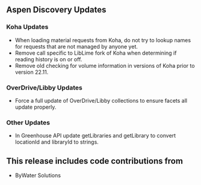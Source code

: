 ## Aspen Discovery Updates
### Koha Updates
- When loading material requests from Koha, do not try to lookup names for requests that are not managed by anyone yet. 
- Remove call specific to LibLime fork of Koha when determining if reading history is on or off. 
- Remove old checking for volume information in versions of Koha prior to version 22.11. 

### OverDrive/Libby Updates
- Force a full update of OverDrive/Libby collections to ensure facets all update properly.

### Other Updates
- In Greenhouse API update getLibraries and getLibrary to convert locationId and libraryId to strings.

## This release includes code contributions from
- ByWater Solutions